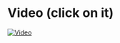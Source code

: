 # Video (click on it)

[![Video](https://img.youtube.com/vi/sgpjRITNsTs/0.jpg)](https://www.youtube.com/watch?v=sgpjRITNsTs)
